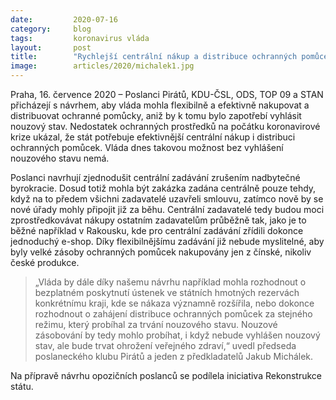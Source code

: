```yaml
---
date:         2020-07-16
category:     blog
tags:         koronavirus vláda 
layout:       post
title:        "Rychlejší centrální nákup a distribuce ochranných pomůcek, navrhují poslanci v čele s Piráty"
image:        articles/2020/michalek1.jpg
---   
```


 

Praha, 16. července 2020 – Poslanci Pirátů, KDU-ČSL, ODS, TOP 09 a STAN přicházejí s návrhem, aby vláda mohla flexibilně a efektivně nakupovat a distribuovat ochranné pomůcky, aniž by k tomu bylo zapotřebí vyhlásit nouzový stav. Nedostatek ochranných prostředků na počátku koronavirové krize ukázal, že stát potřebuje efektivnější centrální nákup i distribuci ochranných pomůcek. Vláda dnes takovou možnost bez vyhlášení nouzového stavu nemá. 
 
Poslanci navrhují zjednodušit centrální zadávání zrušením nadbytečné byrokracie. Dosud totiž mohla být zakázka zadána centrálně pouze tehdy, když na to předem všichni zadavatelé uzavřeli smlouvu, zatímco nově by se nové úřady mohly připojit již za běhu. Centrální zadavatelé tedy budou moci zprostředkovávat nákupy ostatním zadavatelům průběžně tak, jako je to běžné například v Rakousku, kde pro centrální zadávání zřídili dokonce jednoduchý e-shop. Díky flexibilnějšímu zadávání již nebude myslitelné, aby byly velké zásoby ochranných pomůcek nakupovány jen z čínské, nikoliv české produkce.

> „Vláda by dále díky našemu návrhu například mohla rozhodnout o bezplatném poskytnutí ústenek ve státních hmotných rezervách konkrétnímu kraji, kde se nákaza významně rozšířila, nebo dokonce rozhodnout o zahájení distribuce ochranných pomůcek za stejného režimu, který probíhal za trvání nouzového stavu. Nouzové zásobování by tedy mohlo probíhat, i když nebude vyhlášen nouzový stav, ale bude trvat ohrožení veřejného zdraví,“ uvedl předseda poslaneckého klubu Pirátů a jeden z předkladatelů Jakub Michálek.

Na přípravě návrhu opozičních poslanců se podílela iniciativa Rekonstrukce státu.

